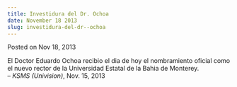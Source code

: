 ```yaml
---
title: Investidura del Dr. Ochoa
date: November 18 2013
slug: investidura-del-dr--ochoa
---
```





<span class="date">Posted on Nov 18, 2013    </span>
<p>El Doctor Eduardo Ochoa recibio el dia de hoy el nombramiento
oficial como el nuevo rector de la Universidad Estatal de la Bahia
de Monterey.<br>
&#x2013; <em>KSMS (Univision)</em>, Nov. 15, 2013</br></p>





